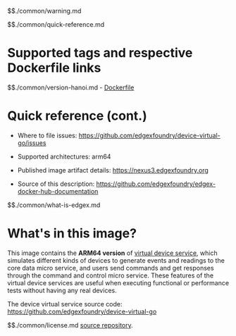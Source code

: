 $$./common/warning.md

$$./common/quick-reference.md

# Supported tags and respective Dockerfile links

$$./common/version-hanoi.md
        - [Dockerfile](https://github.com/edgexfoundry/device-virtual-go/blob/v1.3.0/Dockerfile)

# Quick reference (cont.)

- Where to file issues: https://github.com/edgexfoundry/device-virtual-go/issues

- Supported architectures: arm64

- Published image artifact details: https://nexus3.edgexfoundry.org

- Source of this description: https://github.com/edgexfoundry/edgex-docker-hub-documentation

$$./common/what-is-edgex.md

# What's in this image?

This image contains the **ARM64 version** of [virtual device service](https://docs.edgexfoundry.org/1.2/microservices/device/virtual/Ch-VirtualDevice/), which simulates different kinds of devices to generate events and readings to the core data micro service, and users send commands and get responses through the command and control micro service. These features of the virtual device services are useful when executing functional or performance tests without having any real devices.

The device virtual service source code: https://github.com/edgexfoundry/device-virtual-go

$$./common/license.md
[source repository](https://github.com/edgexfoundry/device-virtual-go/blob/v1.3.0/Attribution.txt).